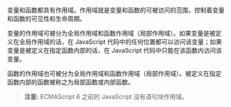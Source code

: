 变量和函数都具有作用域。作用域就是变量和函数的可被访问的范围，控制着变量和函数的可见性和生命周期。

变量的作用域可被分为全局作用域和函数作用域（局部作用域）。如果变量是被定义在全局作用域的话，在 JavaScript 代码中的任何位置都可以访问该变量；如果变量是被定义在指定函数内部的话，在 JavaScript 代码中只能在该函数内访问该变量。

函数的作用域也可被分为全局作用域和函数作用域（局部作用域）。被定义在指定函数内部的函数被称之为局部函数或内部函数。

> **注意:** ECMAScript 6 之前的 JavaScript 没有语句块作用域。
